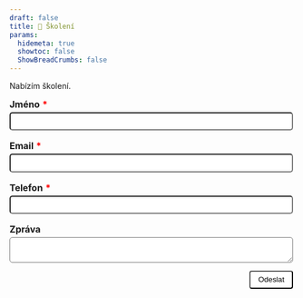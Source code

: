 ```yaml
---
draft: false
title: 📑 Školení
params:
  hidemeta: true
  showtoc: false
  ShowBreadCrumbs: false
---
```


Nabízím školení.

<style type="text/css">
    .red {
        color: red;
        margin-left: 0.3em;
    }

    .err {
        color: red;
        visibility: hidden;
    }

    #successDiv {
        background-color: #d4edda;
        color:black;
        padding: 1em;
        border-radius: 1em;
        float:none;
        clear:both;
        margin-top:1em;
        display: none;        
    
    }

    #sendMessageForm {
        max-width: 500px;
    }

    #sendMessageForm label {
        display: block;
        font-weight: bold;
        font-size: 12pt;
    }

    #sendMessageForm input,
    #sendMessageForm textarea {
        background-color: white;
        padding: 0.5em;
        border-radius: 5px;
        width: 100%;
        margin-top: 0.3em;
    }

    #sendMessageForm button {
        background-color: white;
        color: black;
        padding-left: 1em;
        padding-right: 1em;
        padding-top: 0.5em;
        padding-bottom: 0.5em;
        border-radius: 0.3em;
        float: right;
        margin-top: 1em;
    }
</style>

<script src="https://www.google.com/recaptcha/api.js?render=6LeK1mkqAAAAAFy3v2kXD0TSBHdUkDUdEpatn907"></script>
<script type="text/javascript">

    window.onload = function(){


        var name = document.getElementById('formName');
        var email = document.getElementById('formEmail');
        var phone = document.getElementById('formPhone');
        var nameErr = document.getElementById("nameErr");
        var emailErr = document.getElementById("emailErr");
        var phoneErr = document.getElementById("phoneErr");
    
        //hide validation message on input
        name.addEventListener("keydown", function () {
            nameErr.style.visibility = "hidden";
        });
        email.addEventListener("keydown", function () {
            emailErr.style.visibility = "hidden";
        });
        phone.addEventListener("keydown", function () {
            phoneErr.style.visibility = "hidden";
        });
    
    
    
        function validateForm() {
    
            var name = document.getElementById('formName');
            var email = document.getElementById('formEmail');
            var phone = document.getElementById('formPhone');
            var nameErr = document.getElementById("nameErr");
            var emailErr = document.getElementById("emailErr");
            var phoneErr = document.getElementById("phoneErr");
    
            var isValid = true;
    
    
            if (!name.value) {
                nameErr.style.visibility = "visible";
                isValid = false;
            } else {
                nameErr.style.visibility = "hidden";
            }
    
            if (!email.value) {
                emailErr.style.visibility = "visible";
                isValid = false;
            } else {
                emailErr.style.visibility = "hidden";
            }
    
            if (!phone.value) {
                phoneErr.style.visibility = "visible";
                isValid = false;
            } else {
                phoneErr.style.visibility = "hidden";
            }
    
            return isValid;
        }
    
        window.onFormClick = function () {
    
            if (!validateForm()) {
                return;
            }
    
            grecaptcha.ready(function () {
                grecaptcha.execute('6LeK1mkqAAAAAFy3v2kXD0TSBHdUkDUdEpatn907', { action: 'submit' }).then(function (token) {
                    //send post request from form including the recaptcha token to mrthompsonapp.azurewebsites.net
                    var form = document.getElementById("sendMessageForm");
                    var formData = new FormData(form);
                    formData.append("g-recaptcha-response", token);
    
                    fetch("https://mrthompsonapp.azurewebsites.net/api/SendMessage", {
                        method: "POST",
                        body: formData
                    }).then(function (response) {
                        if (response.ok) {
                            var success = document.getElementById("successDiv");
                            success.style.display = "block";
                        } else {
                            console.log("Něco se pokazilo. Zkuste to prosím znovu.");
                        }
                    });
                });
            });
        }


    }
    
</script>

<form id="sendMessageForm">
    <div class="form-input">
        <label for="name">Jméno<span class="red">*</span></label>
        <input id="formName" type="text" name="name">
        <span id="nameErr" class="err">Vyplňte prosím své jméno</span>
    </div>
    <div class="form-input">
        <label for="name">Email<span class="red">*</span></label>
        <input id="formEmail" type="email" name="email">
        <span id="emailErr" class="err">Vyplňte prosím validní email</span>
    </div>
    <div class="form-input">
        <label for="name">Telefon<span class="red">*</span></label>
        <input id="formPhone" type="phone" name="phone">
        <span id="phoneErr" class="err">Vyplňte prosím svůj telefon</span>
    </div>
    <div class="form-input">
        <label for="name">Zpráva</label>
        <textarea id="formMessage" name="message">
        </textarea>
    </div>
    <button type="button" onclick="window.onFormClick()">Odeslat</button>
    <br style="float:none;clear:both;" />
    <div id="successDiv">
        ✅ Zpráva byla odeslána, děkuji. Jakmile to bude možné, ozvu se Vám.
    </div>
</form>